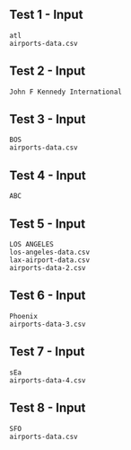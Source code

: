 ## Test 1 - Input
```
atl
airports-data.csv

```

## Test 2 - Input
```
John F Kennedy International

```

## Test 3 - Input
```
BOS
airports-data.csv

```

## Test 4 - Input
```
ABC

```

## Test 5 - Input
```
LOS ANGELES
los-angeles-data.csv
lax-airport-data.csv
airports-data-2.csv

```

## Test 6 - Input
```
Phoenix
airports-data-3.csv

```

## Test 7 - Input
```
sEa
airports-data-4.csv

```

## Test 8 - Input
```
SFO
airports-data.csv

```